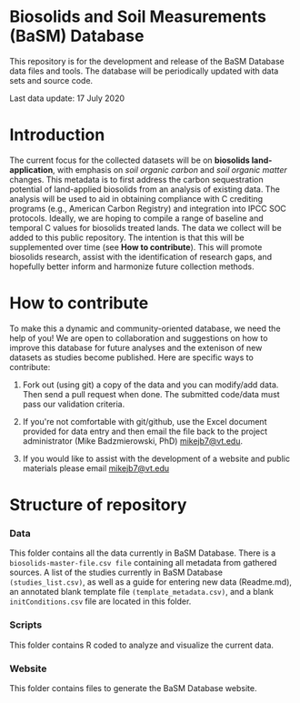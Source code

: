 # Biosolids and Soil Measurements (BaSM) Database

This repository is for the development and release of the BaSM Database data files and tools. The database will be periodically updated with data sets and source code.

Last data update: 17 July 2020

# Introduction


The current focus for the collected datasets will be on **biosolids land-application**, with emphasis on *soil organic carbon* and *soil organic matter* changes. This metadata is to first address the carbon sequestration potential of land-applied biosolids from an analysis of existing data. The analysis will be used to aid in obtaining compliance with C crediting programs (e.g., American Carbon Registry) and integration into IPCC SOC protocols. Ideally, we are hoping to compile a range of baseline and temporal C values for biosolids treated lands. The data we collect will be added to this public repository. The intention is that this will be supplemented over time (see **How to contribute**). This will promote biosolids research, assist with the identification of research gaps, and hopefully better inform and harmonize future collection methods.


# How to contribute


To make this a dynamic and community-oriented database, we need the help of you! We are open to collaboration and suggestions on how to improve this database for future analyses and the extenison of new datasets as studies become published. Here are specific ways to contribute:

1. Fork out (using git) a copy of the data and you can modify/add data. Then send a pull request when done. The submitted code/data must pass our validation criteria.

2. If you're not comfortable with git/github, use the Excel document provided for data entry and then email the file back to the project administrator (Mike Badzmierowski, PhD) mikejb7@vt.edu.

3. If you would like to assist with the development of a website and public materials please email mikejb7@vt.edu

# Structure of repository

### Data

This folder contains all the data currently in BaSM Database. There is a `biosolids-master-file.csv file` containing all metadata from gathered sources. A list of the studies currently in BaSM Database `(studies_list.csv)`, as well as a guide for entering new data (Readme.md), an annotated blank template file `(template_metadata.csv)`, and a blank `initConditions.csv` file are located in this folder.

### Scripts

This folder contains R coded to analyze and visualize the current data.

### Website

This folder contains files to generate the BaSM Database website.
